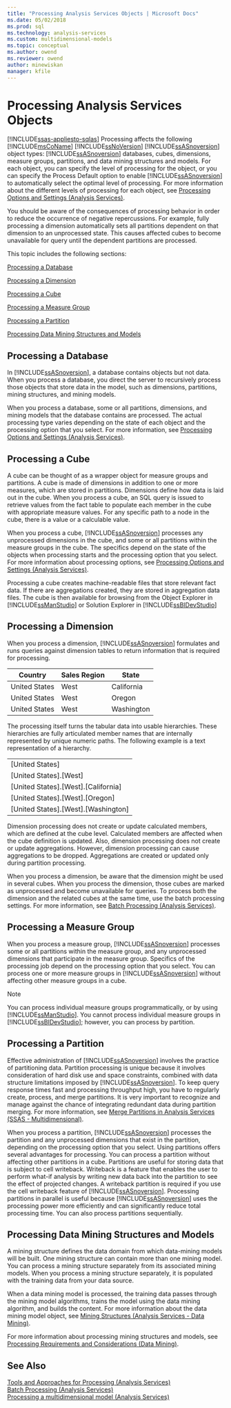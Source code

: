 ```yaml
---
title: "Processing Analysis Services Objects | Microsoft Docs"
ms.date: 05/02/2018
ms.prod: sql
ms.technology: analysis-services
ms.custom: multidimensional-models
ms.topic: conceptual
ms.author: owend
ms.reviewer: owend
author: minewiskan
manager: kfile
---
```

# Processing Analysis Services Objects
[!INCLUDE[ssas-appliesto-sqlas](../../includes/ssas-appliesto-sqlas.md)]
  Processing affects the following [!INCLUDE[msCoName](../../includes/msconame-md.md)] [!INCLUDE[ssNoVersion](../../includes/ssnoversion-md.md)] [!INCLUDE[ssASnoversion](../../includes/ssasnoversion-md.md)] object types: [!INCLUDE[ssASnoversion](../../includes/ssasnoversion-md.md)] databases, cubes, dimensions, measure groups, partitions, and data mining structures and models. For each object, you can specify the level of processing for the object, or you can specify the Process Default option to enable [!INCLUDE[ssASnoversion](../../includes/ssasnoversion-md.md)] to automatically select the optimal level of processing. For more information about the different levels of processing for each object, see [Processing Options and Settings &#40;Analysis Services&#41;](../../analysis-services/multidimensional-models/processing-options-and-settings-analysis-services.md).  
  
 You should be aware of the consequences of processing behavior in order to reduce the occurrence of negative repercussions. For example, fully processing a dimension automatically sets all partitions dependent on that dimension to an unprocessed state. This causes affected cubes to become unavailable for query until the dependent partitions are processed.  
  
 This topic includes the following sections:  
  
 [Processing a Database](#bkmk_procdb)  
  
 [Processing a Dimension](#bkmk_procdim)  
  
 [Processing a Cube](#bkmk_proccube)  
  
 [Processing a Measure Group](#bkmk_procmeasure)  
  
 [Processing a Partition](#bkmk_procpartition)  
  
 [Processing Data Mining Structures and Models](#bkmk_procdm)  
  
##  <a name="bkmk_procdb"></a> Processing a Database  
 In [!INCLUDE[ssASnoversion](../../includes/ssasnoversion-md.md)], a database contains objects but not data. When you process a database, you direct the server to recursively process those objects that store data in the model, such as dimensions, partitions, mining structures, and mining models.  
  
 When you process a database, some or all partitions, dimensions, and mining models that the database contains are processed. The actual processing type varies depending on the state of each object and the processing option that you select. For more information, see [Processing Options and Settings &#40;Analysis Services&#41;](../../analysis-services/multidimensional-models/processing-options-and-settings-analysis-services.md).  
  
##  <a name="bkmk_proccube"></a> Processing a Cube  
 A cube can be thought of as a wrapper object for measure groups and partitions. A cube is made of dimensions in addition to one or more measures, which are stored in partitions. Dimensions define how data is laid out in the cube. When you process a cube, an SQL query is issued to retrieve values from the fact table to populate each member in the cube with appropriate measure values. For any specific path to a node in the cube, there is a value or a calculable value.  
  
 When you process a cube, [!INCLUDE[ssASnoversion](../../includes/ssasnoversion-md.md)] processes any unprocessed dimensions in the cube, and some or all partitions within the measure groups in the cube. The specifics depend on the state of the objects when processing starts and the processing option that you select. For more information about processing options, see [Processing Options and Settings &#40;Analysis Services&#41;](../../analysis-services/multidimensional-models/processing-options-and-settings-analysis-services.md).  
  
 Processing a cube creates machine-readable files that store relevant fact data. If there are aggregations created, they are stored in aggregation data files. The cube is then available for browsing from the Object Explorer in [!INCLUDE[ssManStudio](../../includes/ssmanstudio-md.md)] or Solution Explorer in [!INCLUDE[ssBIDevStudio](../../includes/ssbidevstudio-md.md)]  
  
##  <a name="bkmk_procdim"></a> Processing a Dimension  
 When you process a dimension, [!INCLUDE[ssASnoversion](../../includes/ssasnoversion-md.md)] formulates and runs queries against dimension tables to return information that is required for processing.  
  
|Country|Sales Region|State|  
|-------------|------------------|-----------|  
|United States|West|California|  
|United States|West|Oregon|  
|United States|West|Washington|  
  
 The processing itself turns the tabular data into usable hierarchies. These hierarchies are fully articulated member names that are internally represented by unique numeric paths. The following example is a text representation of a hierarchy.  
  
||  
|-|  
|[United States]|  
|[United States].[West]|  
|[United States].[West].[California]|  
|[United States].[West].[Oregon]|  
|[United States].[West].[Washington]|  
  
 Dimension processing does not create or update calculated members, which are defined at the cube level. Calculated members are affected when the cube definition is updated. Also, dimension processing does not create or update aggregations. However, dimension processing can cause aggregations to be dropped. Aggregations are created or updated only during partition processing.  
  
 When you process a dimension, be aware that the dimension might be used in several cubes. When you process the dimension, those cubes are marked as unprocessed and become unavailable for queries. To process both the dimension and the related cubes at the same time, use the batch processing settings. For more information, see [Batch Processing &#40;Analysis Services&#41;](../../analysis-services/multidimensional-models/batch-processing-analysis-services.md).  
  
##  <a name="bkmk_procmeasure"></a> Processing a Measure Group  
 When you process a measure group, [!INCLUDE[ssASnoversion](../../includes/ssasnoversion-md.md)] processes some or all partitions within the measure group, and any unprocessed dimensions that participate in the measure group. Specifics of the processing job depend on the processing option that you select. You can process one or more measure groups in [!INCLUDE[ssASnoversion](../../includes/ssasnoversion-md.md)] without affecting other measure groups in a cube.  
  
> [!NOTE]  
>  You can process individual measure groups programmatically, or by using [!INCLUDE[ssManStudio](../../includes/ssmanstudio-md.md)]. You cannot process individual measure groups in [!INCLUDE[ssBIDevStudio](../../includes/ssbidevstudio-md.md)]; however, you can process by partition.  
  
##  <a name="bkmk_procpartition"></a> Processing a Partition  
 Effective administration of [!INCLUDE[ssASnoversion](../../includes/ssasnoversion-md.md)] involves the practice of partitioning data. Partition processing is unique because it involves consideration of hard disk use and space constraints, combined with data structure limitations imposed by [!INCLUDE[ssASnoversion](../../includes/ssasnoversion-md.md)]. To keep query response times fast and processing throughput high, you have to regularly create, process, and merge partitions. It is very important to recognize and manage against the chance of integrating redundant data during partition merging. For more information, see [Merge Partitions in Analysis Services &#40;SSAS - Multidimensional&#41;](../../analysis-services/multidimensional-models/merge-partitions-in-analysis-services-ssas-multidimensional.md).  
  
 When you process a partition, [!INCLUDE[ssASnoversion](../../includes/ssasnoversion-md.md)] processes the partition and any unprocessed dimensions that exist in the partition, depending on the processing option that you select. Using partitions offers several advantages for processing. You can process a partition without affecting other partitions in a cube. Partitions are useful for storing data that is subject to cell writeback. Writeback is a feature that enables the user to perform what-if analysis by writing new data back into the partition to see the effect of projected changes. A writeback partition is required if you use the cell writeback feature of [!INCLUDE[ssASnoversion](../../includes/ssasnoversion-md.md)]. Processing partitions in parallel is useful because [!INCLUDE[ssASnoversion](../../includes/ssasnoversion-md.md)] uses the processing power more efficiently and can significantly reduce total processing time. You can also process partitions sequentially.  
  
##  <a name="bkmk_procdm"></a> Processing Data Mining Structures and Models  
 A mining structure defines the data domain from which data-mining models will be built. One mining structure can contain more than one mining model. You can process a mining structure separately from its associated mining models. When you process a mining structure separately, it is populated with the training data from your data source.  
  
 When a data mining model is processed, the training data passes through the mining model algorithms, trains the model using the data mining algorithm, and builds the content. For more information about the data mining model object, see [Mining Structures &#40;Analysis Services - Data Mining&#41;](../../analysis-services/data-mining/mining-structures-analysis-services-data-mining.md).  
  
 For more information about processing mining structures and models, see [Processing Requirements and Considerations &#40;Data Mining&#41;](../../analysis-services/data-mining/processing-requirements-and-considerations-data-mining.md).  
  
## See Also  
 [Tools and Approaches for Processing &#40;Analysis Services&#41;](../../analysis-services/multidimensional-models/tools-and-approaches-for-processing-analysis-services.md)   
 [Batch Processing &#40;Analysis Services&#41;](../../analysis-services/multidimensional-models/batch-processing-analysis-services.md)   
 [Processing a multidimensional model &#40;Analysis Services&#41;](../../analysis-services/multidimensional-models/processing-a-multidimensional-model-analysis-services.md)  
  
  
